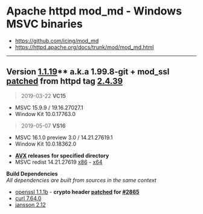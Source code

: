 # Apache httpd mod_md - Windows MSVC binaries #
- https://github.com/icing/mod_md
- https://httpd.apache.org/docs/trunk/mod/mod_md.html

----
## Version [1.1.19](https://github.com/icing/mod_md/tree/v1.1.19)** a.k.a 1.99.8-git + mod_ssl [patched](https://github.com/icing/mod_md/blob/master/patches/mod_ssl_md2-2.4.x.diff) from httpd tag [2.4.39](https://github.com/apache/httpd/tree/2.4.39)   
> 
> 2019-03-22   **VC15**
- MSVC 15.9.9 / 19.16.27027.1
- Window Kit 10.0.17763.0
>
> 2019-05-07 **VS16**
- MSVC 16.1.0 preview 3.0 / 14.21.27619.1
- Window Kit 10.0.18362.0  
>
>
- **[AVX](https://msdn.microsoft.com/fr-fr/library/jj620901.aspx) releases** __for specified directory__
- MSVC redist 14.21.27619 [x86](https://download.visualstudio.microsoft.com/download/pr/1a6314bb-c949-42e9-925f-1c0bf4eb00de/41482628dd05373a7c24b0d43ae1753e/vc_redist.x86.exe) - [x64](https://download.visualstudio.microsoft.com/download/pr/0eac0881-2173-4d79-bee7-fda4dccb0005/aa1dfcd3b6c304fa8b8b57d1e3d6ae63/vc_redist.x64.exe)

**Build Dependencies**  
*All dependencies are built from sources in the same context*
 - [openssl 1.1.1b](https://github.com/openssl/openssl/tree/OpenSSL_1_1_1b) - __crypto header [patched](https://github.com/openssl/openssl/commit/ef45aa14c5af024fcb8bef1c9007f3d1c115bd85) for [#2865](https://github.com/openssl/openssl/issues/2865)__
 - [curl 7.64.0](https://github.com/curl/curl/tree/curl-7_64_0)  
 - [jansson 2.12](https://github.com/akheron/jansson/tree/v2.12)
